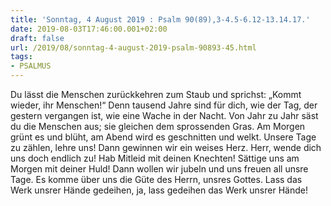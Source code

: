 ```yaml
---
title: 'Sonntag, 4 August 2019 : Psalm 90(89),3-4.5-6.12-13.14.17.'
date: 2019-08-03T17:46:00.001+02:00
draft: false
url: /2019/08/sonntag-4-august-2019-psalm-90893-45.html
tags: 
- PSALMUS
---
```


Du lässt die Menschen zurückkehren zum Staub und sprichst: „Kommt wieder, ihr Menschen!“ Denn tausend Jahre sind für dich, wie der Tag, der gestern vergangen ist, wie eine Wache in der Nacht. Von Jahr zu Jahr säst du die Menschen aus; sie gleichen dem sprossenden Gras. Am Morgen grünt es und blüht, am Abend wird es geschnitten und welkt. Unsere Tage zu zählen, lehre uns! Dann gewinnen wir ein weises Herz. Herr, wende dich uns doch endlich zu! Hab Mitleid mit deinen Knechten! Sättige uns am Morgen mit deiner Huld! Dann wollen wir jubeln und uns freuen all unsre Tage. Es komme über uns die Güte des Herrn, unsres Gottes. Lass das Werk unsrer Hände gedeihen, ja, lass gedeihen das Werk unsrer Hände!